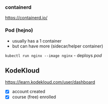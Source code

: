 ### containerd

https://containerd.io/

### Pod (hejno)

- usually has a 1 container
- but can have more (sidecar/helper container)

`kubectl run nginx --image nginx` - deploys _pod_



## KodeKloud

https://learn.kodekloud.com/user/dashboard

- [x] account created
- [x] course (free) enrolled